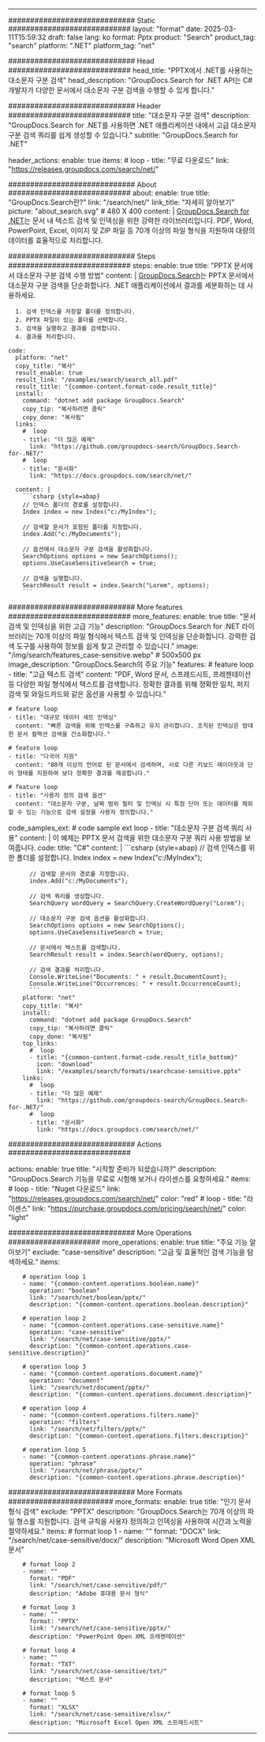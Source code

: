 
---
############################# Static ############################
layout: "format"
date:  2025-03-11T15:59:32
draft: false
lang: ko
format: Pptx
product: "Search"
product_tag: "search"
platform: ".NET"
platform_tag: "net"

############################# Head ############################
head_title: "PPTX에서 .NET를 사용하는 대소문자 구분 검색"
head_description: "GroupDocs.Search for .NET API는 C# 개발자가 다양한 문서에서 대소문자 구분 검색을 수행할 수 있게 합니다."

############################# Header ############################
title: "대소문자 구분 검색" 
description: "GroupDocs.Search for .NET를 사용하면 .NET 애플리케이션 내에서 고급 대소문자 구분 검색 쿼리를 쉽게 생성할 수 있습니다."
subtitle: "GroupDocs.Search for .NET" 

header_actions:
  enable: true
  items:
    #  loop
    - title: "무료 다운로드"
      link: "https://releases.groupdocs.com/search/net/"
      
############################# About ############################
about:
    enable: true
    title: "GroupDocs.Search란?"
    link: "/search/net/"
    link_title: "자세히 알아보기"
    picture: "about_search.svg" # 480 X 400
    content: |
       [GroupDocs.Search for .NET](/search/net/)는 문서 내 텍스트 검색 및 인덱싱을 위한 강력한 라이브러리입니다. PDF, Word, PowerPoint, Excel, 이미지 및 ZIP 파일 등 70개 이상의 파일 형식을 지원하여 대량의 데이터를 효율적으로 처리합니다.

############################# Steps ############################
steps:
    enable: true
    title: "PPTX 문서에서 대소문자 구분 검색 수행 방법"
    content: |
      [GroupDocs.Search](/search/net/)는 PPTX 문서에서 대소문자 구분 검색을 단순화합니다. .NET 애플리케이션에서 결과를 세분화하는 데 사용하세요.
      
      1. 검색 인덱스를 저장할 폴더를 정의합니다.
      2. PPTX 파일이 있는 폴더를 선택합니다.
      3. 검색을 실행하고 결과를 검색합니다.
      4. 결과를 처리합니다.
   
    code:
      platform: "net"
      copy_title: "복사"
      result_enable: true
      result_link: "/examples/search/search_all.pdf"
      result_title: "{common-content.format-code.result_title}"
      install:
        command: "dotnet add package GroupDocs.Search"
        copy_tip: "복사하려면 클릭"
        copy_done: "복사됨"
      links:
        #  loop
        - title: "더 많은 예제"
          link: "https://github.com/groupdocs-search/GroupDocs.Search-for-.NET/"
        #  loop
        - title: "문서화"
          link: "https://docs.groupdocs.com/search/net/"
          
      content: |
        ```csharp {style=abap}
        // 인덱스 폴더의 경로를 설정합니다.
        Index index = new Index("c:/MyIndex");

        // 검색할 문서가 포함된 폴더를 지정합니다.
        index.Add("c:/MyDocuments");

        // 옵션에서 대소문자 구분 검색을 활성화합니다.
        SearchOptions options = new SearchOptions();
        options.UseCaseSensitiveSearch = true;

        // 검색을 실행합니다.
        SearchResult result = index.Search("Lorem", options);
        ```            

############################# More features ############################
more_features:
  enable: true
  title: "문서 검색 및 인덱싱을 위한 고급 기능"
  description: "GroupDocs.Search for .NET 라이브러리는 70개 이상의 파일 형식에서 텍스트 검색 및 인덱싱을 단순화합니다. 강력한 검색 도구를 사용하여 정보를 쉽게 찾고 관리할 수 있습니다."
  image: "/img/search/features_case-sensitive.webp" # 500x500 px
  image_description: "GroupDocs.Search의 주요 기능"
  features:
    # feature loop
    - title: "고급 텍스트 검색"
      content: "PDF, Word 문서, 스프레드시트, 프레젠테이션 등 다양한 파일 형식에서 텍스트를 검색합니다. 정확한 결과를 위해 정확한 일치, 퍼지 검색 및 와일드카드와 같은 옵션을 사용할 수 있습니다."

    # feature loop
    - title: "대규모 데이터 세트 인덱싱"
      content: "빠른 검색을 위해 인덱스를 구축하고 유지 관리합니다. 조직된 인덱싱은 방대한 문서 컬렉션 검색을 간소화합니다."

    # feature loop
    - title: "다국어 지원"
      content: "80개 이상의 언어로 된 문서에서 검색하며, 서로 다른 키보드 레이아웃과 단어 형태를 지원하여 보다 정확한 결과를 제공합니다."

    # feature loop
    - title: "사용자 정의 검색 옵션"
      content: "대소문자 구분, 날짜 범위 필터 및 인덱싱 시 특정 단어 또는 데이터를 제외할 수 있는 기능으로 검색 설정을 사용자 정의합니다."
      
  code_samples_ext:
    # code sample ext loop
    - title: "대소문자 구분 검색 쿼리 사용"
      content: |
        이 예제는 PPTX 문서 검색을 위한 대소문자 구분 쿼리 사용 방법을 보여줍니다.
      code:
        title: "C#"
        content: |
          ```csharp {style=abap}
          // 검색 인덱스를 위한 폴더를 설정합니다.
          Index index = new Index("c:/MyIndex");
              
          // 검색할 문서의 경로를 지정합니다.
          index.Add("c:/MyDocuments");

          // 검색 쿼리를 생성합니다.
          SearchQuery wordQuery = SearchQuery.CreateWordQuery("Lorem");

          // 대소문자 구분 검색 옵션을 활성화합니다.
          SearchOptions options = new SearchOptions();
          options.UseCaseSensitiveSearch = true;

          // 문서에서 텍스트를 검색합니다.
          SearchResult result = index.Search(wordQuery, options);
          
          // 검색 결과를 처리합니다.
          Console.WriteLine("Documents: " + result.DocumentCount);
          Console.WriteLine("Occurrences: " + result.OccurrenceCount);
          ```
        platform: "net"
        copy_title: "복사"
        install:
          command: "dotnet add package GroupDocs.Search"
          copy_tip: "복사하려면 클릭"
          copy_done: "복사됨"
        top_links:
          #  loop
          - title: "{common-content.format-code.result_title_bottom}"
            icon: "download"
            link: "/examples/search/formats/searchcase-sensitive.pptx"
        links:
          #  loop
          - title: "더 많은 예제"
            link: "https://github.com/groupdocs-search/GroupDocs.Search-for-.NET/"
          #  loop
          - title: "문서화"
            link: "https://docs.groupdocs.com/search/net/"
            

            


############################# Actions ############################

actions:
  enable: true
  title: "시작할 준비가 되셨습니까?"
  description: "GroupDocs.Search 기능을 무료로 시험해 보거나 라이센스를 요청하세요."
  items:
    #  loop
    - title: "Nuget 다운로드"
      link: "https://releases.groupdocs.com/search/net/"
      color: "red"
        #  loop
    - title: "라이센스"
      link: "https://purchase.groupdocs.com/pricing/search/net/"
      color: "light"


############################# More Operations #####################
more_operations:
    enable: true
    title: "주요 기능 알아보기"
    exclude: "case-sensitive"
    description: "고급 및 효율적인 검색 기능을 탐색하세요."
    items: 
          
        # operation loop 1
        - name: "{common-content.operations.boolean.name}"
          operation: "boolean"
          link: "/search/net/boolean/pptx/"
          description: "{common-content.operations.boolean.description}"

        # operation loop 2
        - name: "{common-content.operations.case-sensitive.name}"
          operation: "case-sensitive"
          link: "/search/net/case-sensitive/pptx/"
          description: "{common-content.operations.case-sensitive.description}"

        # operation loop 3
        - name: "{common-content.operations.document.name}"
          operation: "document"
          link: "/search/net/document/pptx/"
          description: "{common-content.operations.document.description}"

        # operation loop 4
        - name: "{common-content.operations.filters.name}"
          operation: "filters"
          link: "/search/net/filters/pptx/"
          description: "{common-content.operations.filters.description}"

        # operation loop 5
        - name: "{common-content.operations.phrase.name}"
          operation: "phrase"
          link: "/search/net/phrase/pptx/"
          description: "{common-content.operations.phrase.description}"
          
        
          
############################# More Formats ########################
more_formats:
    enable: true
    title: "인기 문서 형식 검색"
    exclude: "PPTX"
    description: "GroupDocs.Search는 70개 이상의 파일 형스를 지원합니다. 검색 규칙을 사용자 정의하고 인덱싱을 사용하여 시간과 노력을 절약하세요."
    items: 
        # format loop 1
        - name: ""
          format: "DOCX"
          link: "/search/net/case-sensitive/docx/"
          description: "Microsoft Word Open XML 문서"
          
        # format loop 2
        - name: ""
          format: "PDF"
          link: "/search/net/case-sensitive/pdf/"
          description: "Adobe 휴대용 문서 형식"
          
        # format loop 3
        - name: ""
          format: "PPTX"
          link: "/search/net/case-sensitive/pptx/"
          description: "PowerPoint Open XML 프레젠테이션"

        # format loop 4
        - name: ""
          format: "TXT"
          link: "/search/net/case-sensitive/txt/"
          description: "텍스트 문서"
          
        # format loop 5
        - name: ""
          format: "XLSX"
          link: "/search/net/case-sensitive/xlsx/"
          description: "Microsoft Excel Open XML 스프레드시트"
  

---